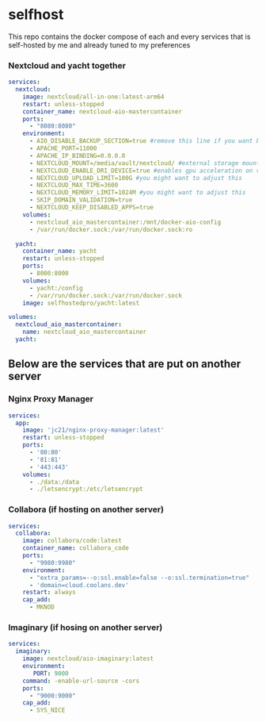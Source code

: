 # selfhost

This repo contains the docker compose of each and every services that is self-hosted by me and already tuned to my preferences

### Nextcloud and yacht together

```yaml
services:
  nextcloud:
    image: nextcloud/all-in-one:latest-arm64
    restart: unless-stopped
    container_name: nextcloud-aio-mastercontainer
    ports:
      - "8080:8080"
    environment:
      - AIO_DISABLE_BACKUP_SECTION=true #remove this line if you want backup
      - APACHE_PORT=11000
      - APACHE_IP_BINDING=0.0.0.0
      - NEXTCLOUD_MOUNT=/media/vault/nextcloud/ #external storage mounted location
      - NEXTCLOUD_ENABLE_DRI_DEVICE=true #enables gpu acceleration on videos stored in nextcloud
      - NEXTCLOUD_UPLOAD_LIMIT=100G #you might want to adjust this
      - NEXTCLOUD_MAX_TIME=3600
      - NEXTCLOUD_MEMORY_LIMIT=1024M #you might want to adjust this
      - SKIP_DOMAIN_VALIDATION=true
      - NEXTCLOUD_KEEP_DISABLED_APPS=true
    volumes:
      - nextcloud_aio_mastercontainer:/mnt/docker-aio-config
      - /var/run/docker.sock:/var/run/docker.sock:ro

  yacht:
    container_name: yacht
    restart: unless-stopped
    ports:
      - 8000:8000
    volumes:
      - yacht:/config
      - /var/run/docker.sock:/var/run/docker.sock
    image: selfhostedpro/yacht:latest

volumes:
  nextcloud_aio_mastercontainer:
    name: nextcloud_aio_mastercontainer
  yacht:
```

## Below are the services that are put on another server

### Nginx Proxy Manager

```yaml
services:
  app:
    image: 'jc21/nginx-proxy-manager:latest'
    restart: unless-stopped
    ports:
      - '80:80'
      - '81:81'
      - '443:443'
    volumes:
      - ./data:/data
      - ./letsencrypt:/etc/letsencrypt
```

### Collabora (if hosting on another server)

```yaml
services:
  collabora:
    image: collabora/code:latest
    container_name: collabora_code
    ports:
      - "9980:9980"
    environment:
      - "extra_params=--o:ssl.enable=false --o:ssl.termination=true"
      - 'domain=cloud.coolans.dev'
    restart: always
    cap_add:
      - MKNOD
```

### Imaginary (if hosing on another server)

```yaml
services:
  imaginary:
    image: nextcloud/aio-imaginary:latest
    environment:
       PORT: 9000
    command: -enable-url-source -cors
    ports:
      - "9000:9000"
    cap_add:
      - SYS_NICE
```
